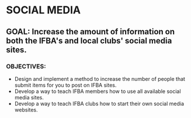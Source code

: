 # SOCIAL MEDIA

## GOAL: Increase the amount of information on both the IFBA's and local clubs' social media sites.

### OBJECTIVES:
- Design and implement a method to increase the number of people that submit items for you to post on IFBA sites.
- Develop a way to teach IFBA members how to use all available social media sites.
- Develop a way to teach IFBA clubs how to start their own social media websites.
